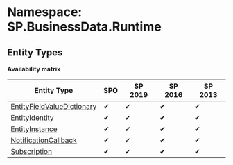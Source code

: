 # Namespace: SP.BusinessData.Runtime
## Entity Types

**Availability matrix**

Entity Type | SPO | SP 2019 | SP 2016 | SP 2013
----------|-----|---------|---------|--------
[EntityFieldValueDictionary](./EntityTypes/EntityFieldValueDictionary.md) | ✔ | ✔ | ✔ | ✔
[EntityIdentity](./EntityTypes/EntityIdentity.md) | ✔ | ✔ | ✔ | ✔
[EntityInstance](./EntityTypes/EntityInstance.md) | ✔ | ✔ | ✔ | ✔
[NotificationCallback](./EntityTypes/NotificationCallback.md) | ✔ | ✔ | ✔ | ✔
[Subscription](./EntityTypes/Subscription.md) | ✔ | ✔ | ✔ | ✔
